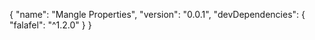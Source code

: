 {
  "name": "Mangle Properties",
  "version": "0.0.1",
  "devDependencies": {
    "falafel": "^1.2.0"
  }
}

